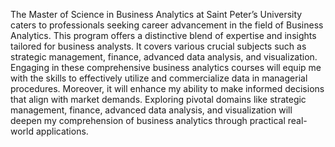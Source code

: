 The Master of Science in Business Analytics at Saint Peter’s University caters to professionals seeking career advancement in the field of Business Analytics. This program offers a distinctive blend of expertise and insights tailored for business analysts. It covers various crucial subjects such as strategic management, finance, advanced data analysis, and visualization. Engaging in these comprehensive business analytics courses will equip me with the skills to effectively utilize and commercialize data in managerial procedures. Moreover, it will enhance my ability to make informed decisions that align with market demands. Exploring pivotal domains like strategic management, finance, advanced data analysis, and visualization will deepen my comprehension of business analytics through practical real-world applications.
